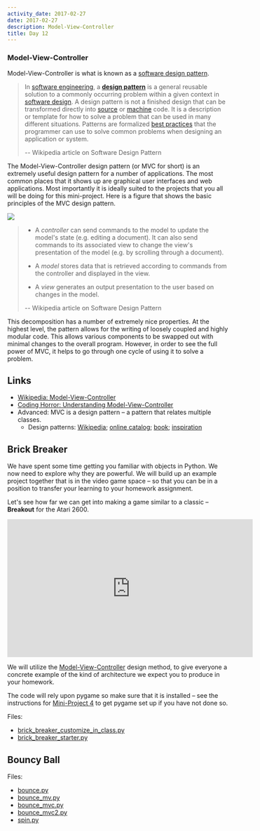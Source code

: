 ```yaml
---
activity_date: 2017-02-27
date: 2017-02-27
description: Model-View-Controller
title: Day 12
---
```


### Model-View-Controller

Model-View-Controller is what is known as a [software design
pattern](https://en.wikipedia.org/wiki/Software_design_pattern).


> In [software engineering](https://en.wikipedia.org/wiki/Software_engineering), a **[design
pattern](https://en.wikipedia.org/wiki/Design_pattern "Design pattern")**  is
a general reusable solution to a commonly occurring problem within a given
context in [software design](https://en.wikipedia.org/wiki/Software_design). A design pattern is not a finished design that can be
transformed directly into [source](https://en.wikipedia.org/wiki/Source_code) or [machine](https://en.wikipedia.org/wiki/Machine_code) code. It is a description or template for how to solve a
problem that can be used in many different situations. Patterns are formalized
[best practices](https://en.wikipedia.org/wiki/Best_practice)
that the programmer can use to solve common problems when designing an
application or system.
>
> \-- Wikipedia article on Software Design Pattern

The Model-View-Controller design pattern (or MVC for short) is an extremely
useful design pattern for a number of applications. The most common places
that it shows up are graphical user interfaces and web applications. Most
importantly it is ideally suited to the projects that you all will be doing
for this mini-project. Here is a figure that shows the basic principles of the
MVC design pattern.

[![](https://upload.wikimedia.org/wikipedia/commons/thumb/a/a0/MVC-Process.svg/500px-MVC-Process.svg.png)](https://upload.wikimedia.org/wikipedia/commons/thumb/a/a0/MVC-Process.svg/500px-MVC-Process.svg.png)

> * A _controller_ can send commands to the model to update the model's state
(e.g. editing a document). It can also send commands to its associated view to
change the view's presentation of the model (e.g. by scrolling through a
document).
>
> * A _model_ stores data that is retrieved according to commands from the
controller and displayed in the view.
>
> * A _view_ generates an output presentation to the user based on changes in
the model.
>
> \-- Wikipedia article on Software Design Pattern

This decomposition has a number of extremely nice properties. At the highest
level, the pattern allows for the writing of loosely coupled and highly
modular code. This allows various components to be swapped out with minimal
changes to the overall program. However, in order to see the full power of
MVC, it helps to go through one cycle of using it to solve a problem.

## Links

* [Wikipedia: Model-View-Controller](https://en.wikipedia.org/wiki/Model–view–controller)
* [Coding Horror: Understanding Model-View-Controller](https://blog.codinghorror.com/understanding-model-view-controller/)
* Advanced: MVC is a design pattern – a pattern that relates multiple classes.
    * Design patterns: [Wikipedia](http://www.oodesign.com/); [online catalog](http://www.oodesign.com/); [book](https://en.wikipedia.org/wiki/Design_Patterns); [inspiration](https://en.wikipedia.org/wiki/Pattern_(architecture))

## Brick Breaker

We have spent some time getting you familiar with objects in Python. We now need to explore why they are powerful. We will build up an example project together that is in the video game space – so that you can be in a position to transfer your learning to your homework assignment.

Let's see how far we can get into making a game similar to a classic – **Breakout** for the Atari 2600.

<iframe width="560" height="315" src="https://www.youtube.com/embed/JRAPnuwnpRs" frameborder="0" allowfullscreen></iframe>

We will utilize the [Model-View-Controller](http://en.wikipedia.org/wiki/Model–view–controller) design method, to give everyone a concrete example of the kind of architecture we expect you to produce in your homework.

The code will rely upon pygame so make sure that it is installed – see the instructions for [Mini-Project 4](/projects/mini-project-4-interactive-visualization/#pygame) to get pygame set up if you have not done so.

Files:
* [brick_breaker_customize_in_class.py](/files/activities/mvc/brick_breaker_customize_in_class.py)
* [brick_breaker_starter.py](/files/activities/mvc/brick_breaker_starter.py)

## Bouncy Ball


Files:
* [bounce.py](/files/activities/mvc/bounce.py)
* [bounce_mv.py](/files/activities/mvc/bounce_mv.py)
* [bounce_mvc.py](/files/activities/mvc/bounce_mvc.py)
* [bounce_mvc2.py](/files/activities/mvc/bounce_mvc2.py)
* [spin.py](/files/activities/mvc/spin.py)
